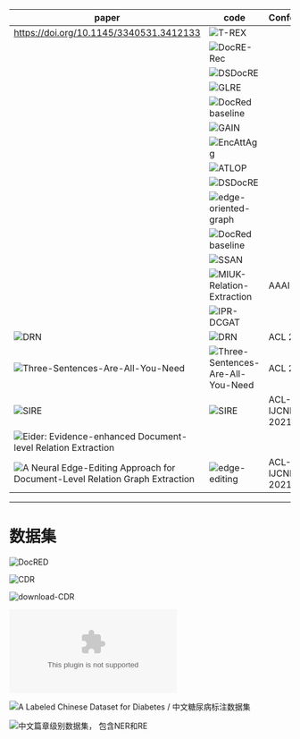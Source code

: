 

| paper | code |  Conference |
| ------- | ------- | ------- |
| https://doi.org/10.1145/3340531.3412133       |     ![T-REX](https://github.com/woohwanjung/T-REX)    |       |
|         |     ![DocRE-Rec](https://github.com/xwjim/DocRE-Rec)    |      |
|         |     ![DSDocRE](https://github.com/thunlp/DSDocRE)    |      |
|         |     ![GLRE](https://github.com/nju-websoft/GLRE)   |      |
|         |     ![DocRed baseline](https://github.com/hongwang600/DocRed)    |      |
|         |     ![GAIN](https://github.com/DreamInvoker/GAIN)    |      |
|         |     ![EncAttAgg](https://github.com/nefujiangping/EncAttAgg)    |      |
|         |     ![ATLOP](https://github.com/wzhouad/ATLOP)    |      |
|         |     ![DSDocRE](https://github.com/thunlp/DSDocRE)    |      |
|         |     ![edge-oriented-graph](https://github.com/fenchri/edge-oriented-graph)  |      |
|         |     ![DocRed baseline](https://github.com/hongwang600/DocRed)    |      |
|         |     ![SSAN](https://github.com/BenfengXu/SSAN)    |      |
|         |  ![MIUK-Relation-Extraction](https://github.com/pkuserc/AAAI2021-MIUK-Relation-Extraction)                       |AAAI 2021   |
|         |  ![IPR-DCGAT](https://github.com/zhanghongya0727/IPR-DCGAT)                       |      |
|  ![DRN](https://arxiv.org/pdf/2106.01562)        | ![DRN](https://github.com/xwjim/DRN)                         | ACL 2021     |
| ![Three-Sentences-Are-All-You-Need](https://arxiv.org/pdf/2106.01793)        | ![Three-Sentences-Are-All-You-Need](https://github.com/AndrewZhe/Three-Sentences-Are-All-You-Need) |  ACL 2021     |
| ![SIRE](https://arxiv.org/pdf/2106.01709)        | ![SIRE](https://github.com/DreamInvoker/SIRE)                         | ACL-IJCNLP 2021     |
|  ![Eider: Evidence-enhanced Document-level Relation Extraction](https://arxiv.org/pdf/2106.08657)       |                         |      |
|  ![A Neural Edge-Editing Approach for Document-Level Relation Graph Extraction](https://arxiv.org/pdf/2106.09900)                                  | ![edge-editing](https://github.com/tti-coin/edge-editing.git) | ACL-IJCNLP 2021|

-----

# 数据集
![DocRED](https://github.com/thunlp/DocRED)

![CDR](https://github.com/patverga/bran/tree/master/data/cdr)  

![download-CDR](https://figshare.com/articles/dataset/GLRE_data/12385979)

![GDA](https://bitbucket.org/alexwuhkucs/gda-extraction/get/fd4a7409365e.zip)

![A Labeled Chinese Dataset for Diabetes / 中文糖尿病标注数据集](https://tianchi.aliyun.com/dataset/dataDetail?spm=5176.12281978.0.0.75926bacsx0LyL&dataId=22288)

![中文篇章级别数据集， 包含NER和RE](https://github.com/lancopku/Chinese-Literature-NER-RE-Dataset)
